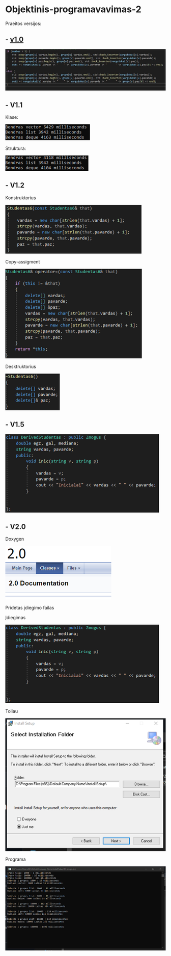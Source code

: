 # Objektinis-programavavimas-2
Praeitos versijos:
## - [v1.0](https://github.com/giedrius200/Objektinis-programavimas-klases/tree/v1.0)

![image](/assets/your-image18.jpg)

## - V1.1
Klase:

![image](/assets/image1.png)

Struktura:

![image](/assets/image3.png)


## - V1.2
Konstruktorius

![image](/assets/image.png)

Copy-assigment

![image](/assets/image4.png)

Desktruktorius

![image](/assets/image2.png)

## - V1.5

![image](/assets/image16.png)

## - V2.0

Doxygen

![image](/assets/your-image16.jpg)

Pridėtas įdiegimo failas

Įdiegimas

![image](/assets/your-image6.jpg)

Toliau

![image](/assets/your-image8.jpg)

Programa

![image](/assets/your-image10.jpg)
